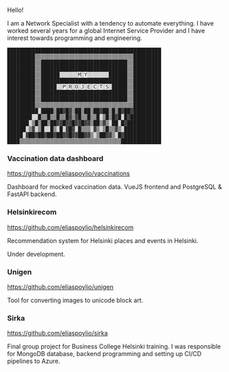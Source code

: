 Hello!

I am a Network Specialist with a
tendency to automate everything. I
have worked several years for a
global Internet Service Provider and
I have interest towards
programming and engineering.

```
██████████████████████████████████████████████████
█████████▒▒▒▒▒▒▒▒▒▒▒▒▒▒▒▒▒▒▒▒▒▒▒▒▒▒▒▒▒▒▒▒█████████
█████████▒▒████████████████████████████▒▒█████████
█████████▒▒████████████████████████████▒▒█████████
█████████▒▒██████░░░░░░M░Y░░░░░░░██████▒▒█████████
█████████▒▒████████████████████████████▒▒█████████
█████████▒▒█████░░P░R░O░J░E░C░T░S░█████▒▒█████████
█████████▒▒████████████████████████████▒▒█████████
█████████▒▒████████████████████████████▒▒█████████
█████████▒▒▒▒▒▒▒▒▒▒▒▒▒▒▒▒▒▒▒▒▒▒▒▒▒▒▒▒▒▒▒▒█████████
██████████░████▒██▓█▓▒██▒██▒██▓██▒█▒█▓██▓█████████
████████░░█▒▒█▒▒█▒▒█▓▒▓█▒▒█▒▒█░▒█▒█▓█░█▓██████████
███████░▒█▒██▒██▓▓█▓▓█▓▓█▓▓▒██▒▓▒░██░█▓███████████
██████░▒▓░▒█░░█▒░█░▓█▓░█▒▒▒░▓▒░▒█▒▒▓▒░████████████
█████░▓██▓██▓██▓██▓▓█▓▓██▓▓▒░▒██▓▓▒░█▓████████████
████▒▒▒▒▒▒▒▒▒▒▒▒▒▒▒▒▒▒▒▒▒▒▒▒▒▒▒▒▒▒▒▒▒█████████████
```

### Vaccination data dashboard

https://github.com/eliaspoylio/vaccinations

Dashboard for mocked vaccination data. VueJS frontend and PostgreSQL & FastAPI backend.

### Helsinkirecom 

https://github.com/eliaspoylio/helsinkirecom

Recommendation system for Helsinki places and events in Helsinki.

Under development.


### Unigen 

https://github.com/eliaspoylio/unigen

Tool for converting images to unicode block art.


### Sirka

https://github.com/eliaspoylio/sirka

Final group project for Business College Helsinki training. I was responsible for MongoDB database, backend programming and setting up CI/CD pipelines to Azure.
